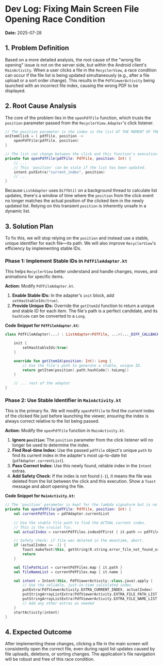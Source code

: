 # Dev Log: Fixing Main Screen File Opening Race Condition

**Date:** 2025-07-28

## 1. Problem Definition

Based on a more detailed analysis, the root cause of the "wrong file opening" issue is not on the server side, but within the Android client's `MainActivity`. When a user clicks a file in the `RecyclerView`, a race condition can occur if the file list is being updated simultaneously (e.g., after a file upload or a sort order change). This results in the `PdfViewerActivity` being launched with an incorrect file index, causing the wrong PDF to be displayed.

## 2. Root Cause Analysis

The core of the problem lies in the `openPdfFile` function, which trusts the `position` parameter passed from the `RecyclerView.Adapter`'s click listener. 

```kotlin
// The position parameter is the index in the list AT THE MOMENT OF THE CLICK.
onItemClick = { pdfFile, position ->
    openPdfFile(pdfFile, position)
}

// The list can change between the click and this function's execution.
private fun openPdfFile(pdfFile: PdfFile, position: Int) {
    // ...
    // This 'position' can be stale if the list has been updated.
    intent.putExtra("current_index", position)
    // ...
}
```

Because `ListAdapter` uses `DiffUtil` on a background thread to calculate list updates, there's a window of time where the `position` from the click event no longer matches the actual position of the clicked item in the newly updated list. Relying on this transient `position` is inherently unsafe in a dynamic list.

## 3. Solution Plan

To fix this, we will stop relying on the `position` and instead use a stable, unique identifier for each file—its path. We will also improve `RecyclerView`'s efficiency by implementing stable IDs.

### Phase 1: Implement Stable IDs in `PdfFileAdapter.kt`

This helps `RecyclerView` better understand and handle changes, moves, and animations for specific items.

**Action:** Modify `PdfFileAdapter.kt`.

1.  **Enable Stable IDs:** In the adapter's `init` block, add `setHasStableIds(true)`.
2.  **Provide Unique IDs:** Override the `getItemId` function to return a unique and stable ID for each item. The file's path is a perfect candidate, and its `hashCode` can be converted to a `Long`.

**Code Snippet for `PdfFileAdapter.kt`:**
```kotlin
class PdfFileAdapter(...) : ListAdapter<PdfFile, ...>(..._DIFF_CALLBACK) {

    init {
        setHasStableIds(true)
    }

    override fun getItemId(position: Int): Long {
        // Use the file's path to generate a stable, unique ID.
        return getItem(position).path.hashCode().toLong()
    }

    // ... rest of the adapter
}
```

### Phase 2: Use Stable Identifier in `MainActivity.kt`

This is the primary fix. We will modify `openPdfFile` to find the *current* index of the clicked file just before launching the viewer, ensuring the index is always correct relative to the list being passed.

**Action:** Modify the `openPdfFile` function in `MainActivity.kt`.

1.  **Ignore `position`:** The `position` parameter from the click listener will no longer be used to determine the index.
2.  **Find Real-time Index:** Use the passed `pdfFile` object's unique `path` to find its current index in the adapter's most up-to-date list (`pdfAdapter.currentList`).
3.  **Pass Correct Index:** Use this newly found, reliable index in the `Intent` extras.
4.  **Add Safety Check:** If the index is not found (`-1`), it means the file was deleted from the list between the click and this execution. Show a `Toast` message and abort opening the file.

**Code Snippet for `MainActivity.kt`:**
```kotlin
// The 'position' parameter is kept for the lambda signature but is no longer used inside.
private fun openPdfFile(pdfFile: PdfFile, position: Int) {
    val currentPdfFiles = pdfAdapter.currentList
    
    // Use the stable file path to find the ACTUAL current index.
    // This is the crucial fix.
    val actualIndex = currentPdfFiles.indexOfFirst { it.path == pdfFile.path }

    // Safety check: if file was deleted in the meantime, abort.
    if (actualIndex == -1) {
        Toast.makeText(this, getString(R.string.error_file_not_found_or_moved), Toast.LENGTH_SHORT).show()
        return
    }

    val filePathList = currentPdfFiles.map { it.path }
    val fileNameList = currentPdfFiles.map { it.name }

    val intent = Intent(this, PdfViewerActivity::class.java).apply {
        // Use the reliable, just-in-time calculated index.
        putExtra(PdfViewerActivity.EXTRA_CURRENT_INDEX, actualIndex)
        putStringArrayListExtra(PdfViewerActivity.EXTRA_FILE_PATH_LIST, ArrayList(filePathList))
        putStringArrayListExtra(PdfViewerActivity.EXTRA_FILE_NAME_LIST, ArrayList(fileNameList))
        // Add any other extras as needed
    }
    startActivity(intent)
}
```

## 4. Expected Outcome

After implementing these changes, clicking a file in the main screen will consistently open the correct file, even during rapid list updates caused by file uploads, deletions, or sorting changes. The application's file navigation will be robust and free of this race condition.
